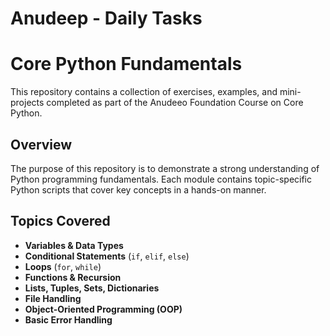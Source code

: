 # Anudeep - Daily Tasks

# Core Python Fundamentals

This repository contains a collection of exercises, examples, and mini-projects completed as part of the Anudeeo Foundation Course on Core Python.

## Overview

The purpose of this repository is to demonstrate a strong understanding of Python programming fundamentals. Each module contains topic-specific Python scripts that cover key concepts in a hands-on manner.

## Topics Covered

- **Variables & Data Types**
- **Conditional Statements** (`if`, `elif`, `else`)
- **Loops** (`for`, `while`)
- **Functions & Recursion**
- **Lists, Tuples, Sets, Dictionaries**
- **File Handling**
- **Object-Oriented Programming (OOP)**
- **Basic Error Handling**
